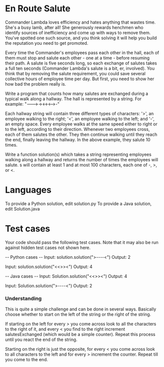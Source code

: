 En Route Salute
===============

Commander Lambda loves efficiency and hates anything that wastes time. She's a busy lamb, after all! She generously rewards henchmen who identify sources of inefficiency and come up with ways to remove them. You've spotted one such source, and you think solving it will help you build the reputation you need to get promoted.

Every time the Commander's employees pass each other in the hall, each of them must stop and salute each other - one at a time - before resuming their path. A salute is five seconds long, so each exchange of salutes takes a full ten seconds (Commander Lambda's salute is a bit, er, involved). You think that by removing the salute requirement, you could save several collective hours of employee time per day. But first, you need to show her how bad the problem really is.

Write a program that counts how many salutes are exchanged during a typical walk along a hallway. The hall is represented by a string. For example:
"--->-><-><-->-"

Each hallway string will contain three different types of characters: '>', an employee walking to the right; '<', an employee walking to the left; and '-', an empty space. Every employee walks at the same speed either to right or to the left, according to their direction. Whenever two employees cross, each of them salutes the other. They then continue walking until they reach the end, finally leaving the hallway. In the above example, they salute 10 times.

Write a function solution(s) which takes a string representing employees walking along a hallway and returns the number of times the employees will salute. s will contain at least 1 and at most 100 characters, each one of -, >, or <.

Languages
=========

To provide a Python solution, edit solution.py
To provide a Java solution, edit Solution.java

Test cases
==========
Your code should pass the following test cases.
Note that it may also be run against hidden test cases not shown here.

-- Python cases --
Input:
solution.solution(">----<")
Output:
    2

Input:
solution.solution("<<>><")
Output:
    4

-- Java cases --
Input:
Solution.solution("<<>><")
Output:
    4

Input:
Solution.solution(">----<")
Output:
    2
    
### Understanding

This is quite a simple challenge and can be done in several ways. Basically choose whether to start on the left of the string or the right of the string.

If starting on the left for every > you come across look to all the characters to the right of it, and every < you find to the right increment salutesExchanged (which would be a simple counter). Repeat this process until you react the end of the string.

Starting on the right is just the opposite, for every < you come across look to all characters to the left and for every > increment the counter. Repeat till you come to the end.
